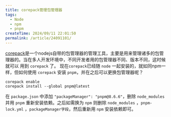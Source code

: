 ```yaml
---
title: corepack管理包管理器
tags:
  - Node
  - npm
  - pnpm
createTime: 2024/09/11 22:01:50
permalink: /article/24091101/
---
```


[corepack](https://nodejs.cn/api/corepack.html)是一个nodejs自带的包管理器的管理工具，主要是用来管理诸多的包管理器的。当在多人开发环境中，不同开发者用的包管理器不同、版本不同，这时候就可以
用到 `corepack` 了。
现在`corepack`已经随 `node` 一起安装的，就如同npm一样，但如何使用 `corepack` 安装 `pnpm`，并在之后可以更换包管理器呢？
``` npm
corepack enable
corepack install --global pnpm@latest
```
在 `package.json` 中添加 `"packageManager": "pnpm@8.6.6"`，删除 `node_modules` 并用 `pnpm`
重新安装依赖。之后如需换为 `npm` 则删除 `node_modules` ，`pnpm-lock.yml` ，`packageManager字段`，然后重新用
`npm` 安装依赖即可。
